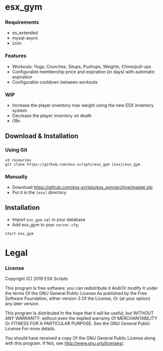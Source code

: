 # esx_gym

### Requirements

- es_extended
- mysql-async
- cron

### Features

- Workouts: Yoga, Crunches, Situps, Pushups, Weights, Chins/pull-ups
- Configurable membership price and expiration (in days) with automatic expiration
- Configurable cooldown between workouts

### WIP

- Increase the player inventory max weight using the new ESX inventory system
- Decrease the player inventory on death
- i18n

## Download & Installation

### Using Git

```
cd resources
git clone https://github.com/esx-scripts/esx_gym [esx]/esx_gym
```

### Manually

- Download https://github.com/esx-scripts/esx_gym/archive/master.zip
- Put it in the `[esx]` directory

## Installation

- Import `esx_gym.sql` in your database
- Add esx_gym to your `server.cfg`:

```
start esx_gym
```

# Legal

### License

Copyright (C) 2019 ESX Scripts

This program Is free software: you can redistribute it And/Or modify it under the terms Of the GNU General Public License As published by the Free Software Foundation, either version 3 Of the License, Or (at your option) any later version.

This program Is distributed In the hope that it will be useful, but WITHOUT ANY WARRANTY; without even the implied warranty Of MERCHANTABILITY Or FITNESS FOR A PARTICULAR PURPOSE. See the GNU General Public License For more details.

You should have received a copy Of the GNU General Public License along with this program. If Not, see http://www.gnu.org/licenses/.

